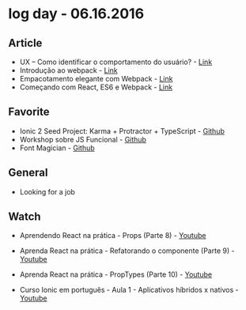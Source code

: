 # log day - 06.16.2016

## Article 

- UX – Como identificar o comportamento do usuário? - [Link](http://tableless.com.br/ux-como-identificar-o-comportamento-do-usuario/)
- Introdução ao webpack - [Link](http://tableless.com.br/introducao-ao-webpack/)
- Empacotamento elegante com Webpack - [Link](http://blog.digithobrasil.com.br/24081-2-empacotamento-elegante-com-webpack/)
- Começando com React, ES6 e Webpack - [Link](http://chocoladesign.com/comecando-com-react-es6-e-webpack)


## Favorite

- Ionic 2 Seed Project: Karma + Protractor + TypeScript - [Github](https://github.com/fmsouza/ionic2-blank) 
- Workshop sobre JS Funcional - [Github](https://github.com/Webschool-io/workshop-js-funcional-free)
- Font Magician - [Github](https://github.com/jonathantneal/postcss-font-magician/)


## General 

- Looking for a job


## Watch

- Aprendendo React na prática - Props (Parte 8) - [Youtube](https://www.youtube.com/watch?v=eQV-UV0oz9k)
- Aprenda React na prática - Refatorando o componente (Parte 9) - [Youtube](https://www.youtube.com/watch?v=haATzIEYxHM)
- Aprenda React na prática - PropTypes (Parte 10) - [Youtube](https://www.youtube.com/watch?v=MkPMV4M_aqM)

- Curso Ionic em português - Aula 1 - Aplicativos híbridos x nativos - [Youtube](https://www.youtube.com/watch?v=Ph8wq1oPUCI)
